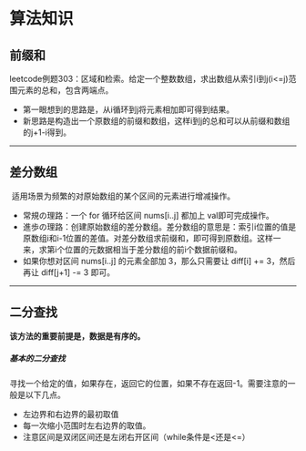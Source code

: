 # 算法知识

## 前缀和

​	leetcode例题303：区域和检索。给定一个整数数组，求出数组从索引i到j(i<=j)范围元素的总和，包含两端点。

- 第一眼想到的思路是，从i循环到j将元素相加即可得到结果。
- 新思路是构造出一个原数组的前缀和数组，这样i到j的总和可以从前缀和数组的j+1-i得到。  

------

## 差分数组

​	适用场景为频繁的对原始数组的某个区间的元素进行增减操作。

- 常規の理路：⼀个 for 循环给区间 nums[i..j] 都加上 val即可完成操作。
- 進歩の理路：创建原始数组的差分数组。差分数组的意思是：索引i位置的值是原数组i和i-1位置的差值。对差分数组求前缀和，即可得到原数组。这样一来，求第i个位置的元数据相当于差分数组的前i个数据前缀和。
- 如果你想对区间 nums[i..j] 的元素全部加 3，那么只需要让 diff[i] += 3，然后再让 diff[j+1] -= 3 即可。

------

## 二分查找

**该方法的重要前提是，数据是有序的。**

##### 基本的二分查找

寻找一个给定的值，如果存在，返回它的位置，如果不存在返回-1。需要注意的一般是以下几点。

- 左边界和右边界的最初取值
- 每一次缩小范围时左右边界的取值。
- 注意区间是双闭区间还是左闭右开区间（while条件是<还是<=）

